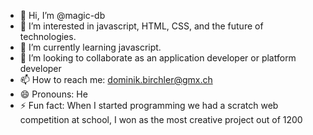 - 👋 Hi, I’m @magic-db
- 👀 I’m interested in javascript, HTML, CSS, and the future of technologies.
- 🌱 I’m currently learning javascript.
- 💞️ I’m looking to collaborate as an application developer or platform developer
- 📫 How to reach me: dominik.birchler@gmx.ch
- 😄 Pronouns: He
- ⚡ Fun fact: When I started programming we had a scratch web competition at school, I won as the most creative project out of 1200

<!---
magic-db/magic-db is a ✨ special ✨ repository because its `README.md` (this file) appears on your GitHub profile.
You can click the Preview link to take a look at your changes.
--->
